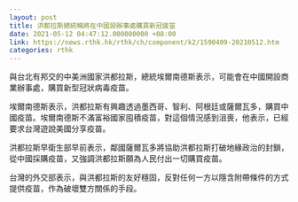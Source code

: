 ```yaml
---
layout: post
title: 洪都拉斯總統稱將在中國設辦事處購買新冠疲苗
date: 2021-05-12 04:47:12.000000000 +08:00
link: https://news.rthk.hk/rthk/ch/component/k2/1590409-20210512.htm
categories: rthk
---
```


與台北有邦交的中美洲國家洪都拉斯，總統埃爾南德斯表示，可能會在中國開設商業辦事處，購買新型冠狀病毒疫苗。

埃爾南德斯表示，洪都拉斯有興趣透過墨西哥、智利、阿根廷或薩爾瓦多，購買中國疫苗。埃爾南德斯不滿富裕國家囤積疫苗，對這個情況感到沮喪，他表示，已經要求台灣遊說美國分享疫苗。

洪都拉斯早衛生部早前表示，鄰國薩爾瓦多將協助洪都拉斯打破地緣政治的封鎖，從中國採購疫苗，又強調洪都拉斯願為人民付出一切購買疫苗。

台灣的外交部表示，與洪都拉斯的友好穩固，反對任何一方以隱含附帶條件的方式提供疫苗，作為破壞雙方關係的手段。
